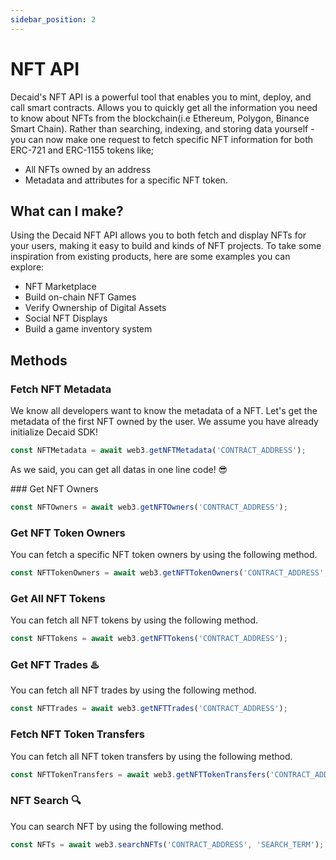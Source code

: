 ```yaml
---
sidebar_position: 2
---
```


# NFT API 
Decaid's NFT API is a powerful tool that enables you to mint, deploy, and call smart contracts. Allows you to quickly get all the information you need to know about NFTs from the blockchain(i.e Ethereum, Polygon, Binance Smart Chain). Rather than searching, indexing, and storing data yourself - you can now make one request to fetch specific NFT information for both ERC-721 and ERC-1155 tokens like;

- All NFTs owned by an address
- Metadata and attributes for a specific NFT token.

## What can I make?
Using the Decaid NFT API allows you to both fetch and display NFTs for your users, making it easy to build and kinds of NFT projects. To take some inspiration from existing products, here are some examples you can explore:

- NFT Marketplace
- Build on-chain NFT Games
- Verify Ownership of Digital Assets
- Social NFT Displays
- Build a game inventory system

## Methods 
### Fetch NFT Metadata
We know all developers want to know the metadata of a NFT. Let's get the metadata of the first NFT owned by the user. We assume you have already initialize Decaid SDK!
```js title="index.js"
const NFTMetadata = await web3.getNFTMetadata('CONTRACT_ADDRESS');
```
As we said, you can get all datas in one line code! 😎

### Get NFT Owners
```js title="index.js"
const NFTOwners = await web3.getNFTOwners('CONTRACT_ADDRESS');
```

### Get NFT Token Owners
You can fetch a specific NFT token owners by using the following method.
```js title="index.js"
const NFTTokenOwners = await web3.getNFTTokenOwners('CONTRACT_ADDRESS', 'TOKEN_ID');
```

### Get All NFT Tokens
You can fetch all NFT tokens by using the following method.
```js title="index.js"
const NFTTokens = await web3.getNFTTokens('CONTRACT_ADDRESS');
```

### Get NFT Trades ♨️
You can fetch all NFT trades by using the following method.
```js title="index.js"
const NFTTrades = await web3.getNFTTrades('CONTRACT_ADDRESS');
```

### Fetch NFT Token Transfers
You can fetch all NFT token transfers by using the following method.
```js title="index.js"
const NFTTokenTransfers = await web3.getNFTTokenTransfers('CONTRACT_ADDRESS');
```

### NFT Search 🔍
You can search NFT by using the following method.
```js title="index.js"
const NFTs = await web3.searchNFTs('CONTRACT_ADDRESS', 'SEARCH_TERM');
```



